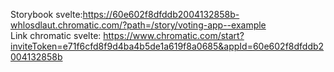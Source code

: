 Storybook svelte:https://60e602f8dfddb2004132858b-whlosdlaut.chromatic.com/?path=/story/voting-app--example <br> Link chromatic svelte: https://www.chromatic.com/start?inviteToken=e71f6cfd8f9d4ba4b5de1a619f8a0685&appId=60e602f8dfddb2004132858b
